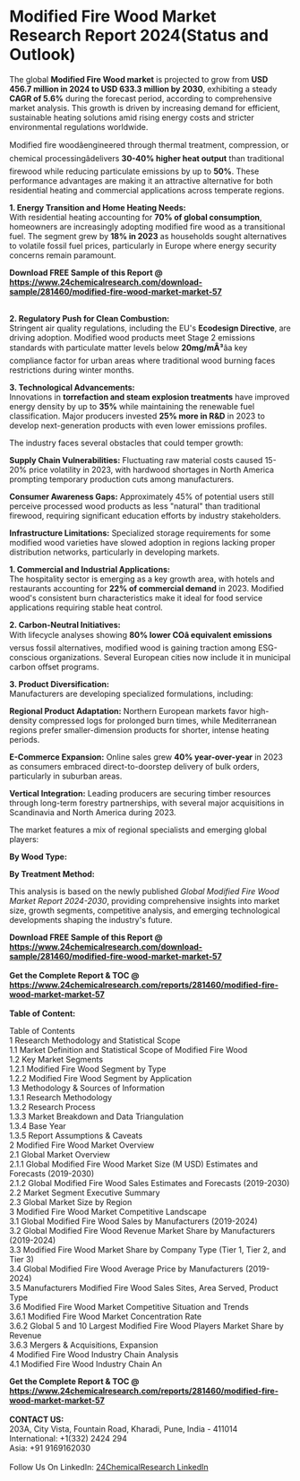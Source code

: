 <h1>Modified Fire Wood Market Research Report 2024(Status and Outlook)</h1><p>The global <strong>Modified Fire Wood market</strong> is projected to grow from <strong>USD 456.7 million in 2024 to USD 633.3 million by 2030</strong>, exhibiting a steady <strong>CAGR of 5.6%</strong> during the forecast period, according to comprehensive market analysis. This growth is driven by increasing demand for efficient, sustainable heating solutions amid rising energy costs and stricter environmental regulations worldwide.</p><p>Modified fire woodâengineered through thermal treatment, compression, or chemical processingâdelivers <strong>30-40% higher heat output</strong> than traditional firewood while reducing particulate emissions by up to <strong>50%</strong>. These performance advantages are making it an attractive alternative for both residential heating and commercial applications across temperate regions.</p><p><strong>1. Energy Transition and Home Heating Needs:</strong><br>
With residential heating accounting for <strong>70% of global consumption</strong>, homeowners are increasingly adopting modified fire wood as a transitional fuel. The segment grew by <strong>18% in 2023</strong> as households sought alternatives to volatile fossil fuel prices, particularly in Europe where energy security concerns remain paramount.</p><div><b>Download FREE Sample of this Report @ 
            <a href="https://www.24chemicalresearch.com/download-sample/281460/modified-fire-wood-market-market-57">
            https://www.24chemicalresearch.com/download-sample/281460/modified-fire-wood-market-market-57</a></b></div><br><p><strong>2. Regulatory Push for Clean Combustion:</strong><br>
Stringent air quality regulations, including the EU's <strong>Ecodesign Directive</strong>, are driving adoption. Modified wood products meet Stage 2 emissions standards with particulate matter levels below <strong>20mg/mÂ³</strong>âa key compliance factor for urban areas where traditional wood burning faces restrictions during winter months.</p><p><strong>3. Technological Advancements:</strong><br>
Innovations in <strong>torrefaction and steam explosion treatments</strong> have improved energy density by up to <strong>35%</strong> while maintaining the renewable fuel classification. Major producers invested <strong>25% more in R&amp;D</strong> in 2023 to develop next-generation products with even lower emissions profiles.</p><p>The industry faces several obstacles that could temper growth:</p><p><strong>Supply Chain Vulnerabilities:</strong> Fluctuating raw material costs caused 15-20% price volatility in 2023, with hardwood shortages in North America prompting temporary production cuts among manufacturers.</p><p><strong>Consumer Awareness Gaps:</strong> Approximately 45% of potential users still perceive processed wood products as less "natural" than traditional firewood, requiring significant education efforts by industry stakeholders.</p><p><strong>Infrastructure Limitations:</strong> Specialized storage requirements for some modified wood varieties have slowed adoption in regions lacking proper distribution networks, particularly in developing markets.</p><p><strong>1. Commercial and Industrial Applications:</strong><br>
The hospitality sector is emerging as a key growth area, with hotels and restaurants accounting for <strong>22% of commercial demand</strong> in 2023. Modified wood's consistent burn characteristics make it ideal for food service applications requiring stable heat control.</p><p><strong>2. Carbon-Neutral Initiatives:</strong><br>
With lifecycle analyses showing <strong>80% lower COâ equivalent emissions</strong> versus fossil alternatives, modified wood is gaining traction among ESG-conscious organizations. Several European cities now include it in municipal carbon offset programs.</p><p><strong>3. Product Diversification:</strong><br>
Manufacturers are developing specialized formulations, including:
</p><p><strong>Regional Product Adaptation:</strong> Northern European markets favor high-density compressed logs for prolonged burn times, while Mediterranean regions prefer smaller-dimension products for shorter, intense heating periods.</p><p><strong>E-Commerce Expansion:</strong> Online sales grew <strong>40% year-over-year</strong> in 2023 as consumers embraced direct-to-doorstep delivery of bulk orders, particularly in suburban areas.</p><p><strong>Vertical Integration:</strong> Leading producers are securing timber resources through long-term forestry partnerships, with several major acquisitions in Scandinavia and North America during 2023.</p><p>The market features a mix of regional specialists and emerging global players:</p><p><strong>By Wood Type:</strong></p><p><strong>By Treatment Method:</strong></p><p>This analysis is based on the newly published <em>Global Modified Fire Wood Market Report 2024-2030</em>, providing comprehensive insights into market size, growth segments, competitive analysis, and emerging technological developments shaping the industry's future.</p><div><b>Download FREE Sample of this Report @ 
            <a href="https://www.24chemicalresearch.com/download-sample/281460/modified-fire-wood-market-market-57">
            https://www.24chemicalresearch.com/download-sample/281460/modified-fire-wood-market-market-57</a></b></div><br><div><b>Get the Complete Report & TOC @ 
            <a href="https://www.24chemicalresearch.com/reports/281460/modified-fire-wood-market-market-57">
            https://www.24chemicalresearch.com/reports/281460/modified-fire-wood-market-market-57</a></b></div><br>
            <b>Table of Content:</b><p>Table of Contents<br />
 1 Research Methodology and Statistical Scope<br />
 1.1 Market Definition and Statistical Scope of Modified Fire Wood<br />
 1.2 Key Market Segments<br />
 1.2.1 Modified Fire Wood Segment by Type<br />
 1.2.2 Modified Fire Wood Segment by Application<br />
 1.3 Methodology & Sources of Information<br />
 1.3.1 Research Methodology<br />
 1.3.2 Research Process<br />
 1.3.3 Market Breakdown and Data Triangulation<br />
 1.3.4 Base Year<br />
 1.3.5 Report Assumptions & Caveats<br />
 2 Modified Fire Wood Market Overview<br />
 2.1 Global Market Overview<br />
 2.1.1 Global Modified Fire Wood Market Size (M USD) Estimates and Forecasts (2019-2030)<br />
 2.1.2 Global Modified Fire Wood Sales Estimates and Forecasts (2019-2030)<br />
 2.2 Market Segment Executive Summary<br />
 2.3 Global Market Size by Region<br />
 3 Modified Fire Wood Market Competitive Landscape<br />
 3.1 Global Modified Fire Wood Sales by Manufacturers (2019-2024)<br />
 3.2 Global Modified Fire Wood Revenue Market Share by Manufacturers (2019-2024)<br />
 3.3 Modified Fire Wood Market Share by Company Type (Tier 1, Tier 2, and Tier 3)<br />
 3.4 Global Modified Fire Wood Average Price by Manufacturers (2019-2024)<br />
 3.5 Manufacturers Modified Fire Wood Sales Sites, Area Served, Product Type<br />
 3.6 Modified Fire Wood Market Competitive Situation and Trends<br />
 3.6.1 Modified Fire Wood Market Concentration Rate<br />
 3.6.2 Global 5 and 10 Largest Modified Fire Wood Players Market Share by Revenue<br />
 3.6.3 Mergers & Acquisitions, Expansion<br />
 4 Modified Fire Wood Industry Chain Analysis<br />
 4.1 Modified Fire Wood Industry Chain An</p><div><b>Get the Complete Report & TOC @ 
            <a href="https://www.24chemicalresearch.com/reports/281460/modified-fire-wood-market-market-57">
            https://www.24chemicalresearch.com/reports/281460/modified-fire-wood-market-market-57</a></b></div><br><b>CONTACT US:</b><br>
            203A, City Vista, Fountain Road, Kharadi, Pune, India - 411014<br>
            International: +1(332) 2424 294<br>
            Asia: +91 9169162030 <br><br>
            Follow Us On LinkedIn: <a href="https://www.linkedin.com/company/24chemicalresearch/">24ChemicalResearch LinkedIn</a>